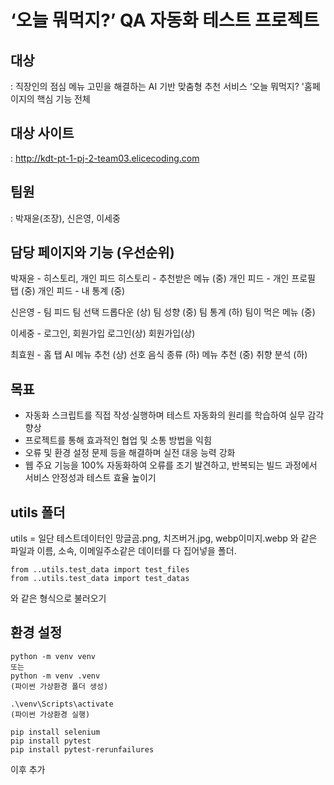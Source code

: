 # ‘오늘 뭐먹지?’ QA 자동화 테스트 프로젝트



## 대상
: 직장인의 점심 메뉴 고민을 해결하는 AI 기반 맞춤형 추천 서비스 ‘오늘 뭐먹지? '홈페이지의 핵심 기능 전체

## 대상 사이트
:  http://kdt-pt-1-pj-2-team03.elicecoding.com

## 팀원
: 박재윤(조장), 신은영, 이세중


## 담당 페이지와 기능 (우선순위)

박재윤 - 히스토리, 개인 피드
히스토리 - 추천받은 메뉴 (중)
개인 피드 - 개인 프로필 탭 (중)
개인 피드 - 내 통계 (중)

신은영 - 팀 피드
팀 선택 드롭다운 (상)
팀 성향 (중)
팀 통계 (하)
팀이 먹은 메뉴 (중)

이세중 - 로그인, 회원가입
로그인(상)
회원가입(상)

최효원 - 홈 탭
AI 메뉴 추천 (상)
선호 음식 종류 (하)
메뉴 추천 (중)
취향 분석 (하)


## 목표
 - 자동화 스크립트를 직접 작성·실행하며 테스트 자동화의 원리를 학습하여 실무 감각 향상
 - 프로젝트를 통해 효과적인 협업 및 소통 방법을 익힘
- 오류 및 환경 설정 문제 등을 해결하며 실전 대응 능력 강화
- 웹 주요 기능을 100% 자동화하여 오류를 조기 발견하고, 반복되는 빌드 과정에서 서비스 안정성과 테스트 효율 높이기


## utils 폴더

utils = 일단 테스트데이터인 망글곰.png, 치즈버거.jpg, webp이미지.webp 와 같은 파일과 이름, 소속, 이메일주소같은 데이터를 다 집어넣을 폴더.
<br>
```
from ..utils.test_data import test_files
from ..utils.test_data import test_datas 
```
와 같은 형식으로 불러오기
<br>


## 환경 설정

```
python -m venv venv
또는 
python -m venv .venv
(파이썬 가상환경 폴더 생성)

.\venv\Scripts\activate
(파이썬 가상환경 실행)

pip install selenium
pip install pytest
pip install pytest-rerunfailures

```

이후 추가
